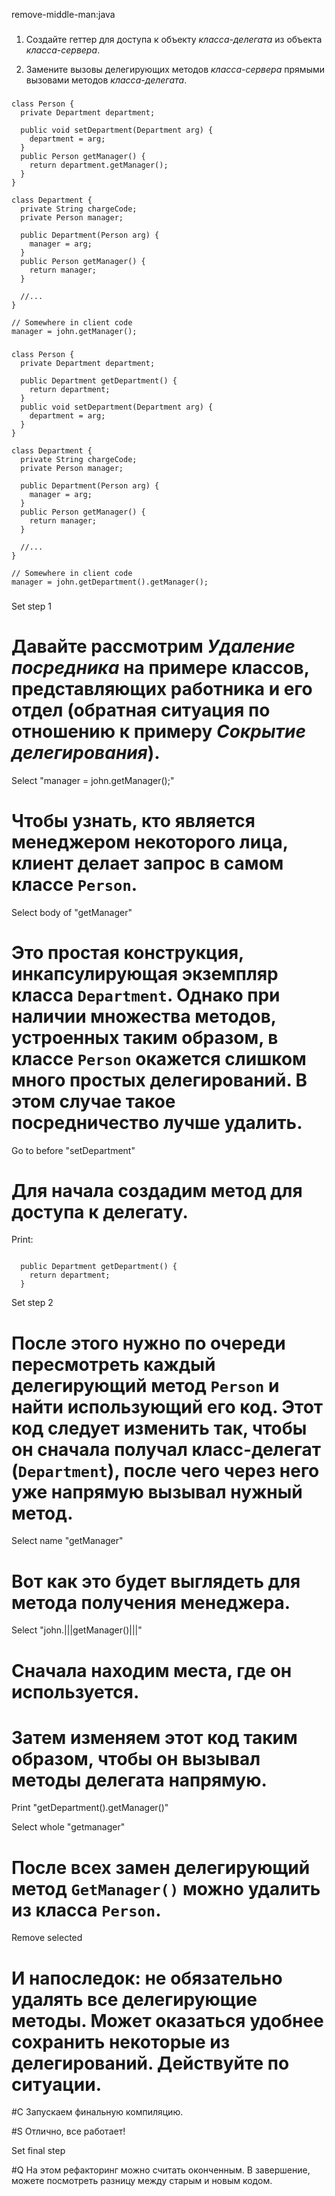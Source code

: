 remove-middle-man:java

###

1. Создайте геттер для доступа к объекту <i>класса-делегата</i> из объекта <i>класса-сервера</i>.

2. Замените вызовы делегирующих методов <i>класса-сервера</i> прямыми вызовами методов <i>класса-делегата</i>.



###

```
class Person {
  private Department department;

  public void setDepartment(Department arg) {
    department = arg;
  }
  public Person getManager() {
    return department.getManager();
  }
}

class Department {
  private String chargeCode;
  private Person manager;

  public Department(Person arg) {
    manager = arg;
  }
  public Person getManager() {
    return manager;
  }

  //...
}

// Somewhere in client code
manager = john.getManager();
```

###

```
class Person {
  private Department department;

  public Department getDepartment() {
    return department;
  }
  public void setDepartment(Department arg) {
    department = arg;
  }
}

class Department {
  private String chargeCode;
  private Person manager;

  public Department(Person arg) {
    manager = arg;
  }
  public Person getManager() {
    return manager;
  }

  //...
}

// Somewhere in client code
manager = john.getDepartment().getManager();
```

###

Set step 1

# Давайте рассмотрим <i>Удаление посредника</i> на примере классов, представляющих работника и его отдел (обратная ситуация по отношению к примеру <i>Сокрытие делегирования</i>).

Select "manager = john.getManager();"

# Чтобы узнать, кто является менеджером некоторого лица, клиент делает запрос в самом классе <code>Person</code>.

Select body of "getManager"

# Это простая конструкция, инкапсулирующая экземпляр класса <code>Department</code>. Однако при наличии множества методов, устроенных таким образом, в классе <code>Person</code> окажется слишком много простых делегирований. В этом случае такое посредничество лучше удалить.

Go to before "setDepartment"

# Для начала создадим метод для доступа к делегату.

Print:
```

  public Department getDepartment() {
    return department;
  }
```
Set step 2

# После этого нужно по очереди пересмотреть каждый делегирующий метод <code>Person</code> и найти использующий его код. Этот код следует изменить так, чтобы он сначала получал класс-делегат (<code>Department</code>), после чего через него уже напрямую вызывал нужный метод.

Select name "getManager"

# Вот как это будет выглядеть для метода получения менеджера.

Select "john.|||getManager()|||"

# Сначала находим места, где он используется.

# Затем изменяем этот код таким образом, чтобы он вызывал методы делегата напрямую.

Print "getDepartment().getManager()"

Select whole "getmanager"

# После всех замен делегирующий метод <code>GetManager()</code> можно удалить из класса <code>Person</code>.

Remove selected

# И напоследок: не обязательно удалять все делегирующие методы. Может оказаться удобнее сохранить некоторые из делегирований. Действуйте по ситуации.

#C Запускаем финальную компиляцию.

#S Отлично, все работает!

Set final step

#Q На этом рефакторинг можно считать оконченным. В завершение, можете посмотреть разницу между старым и новым кодом.